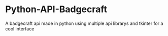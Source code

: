 # Python-API-Badgecraft
 A badgecraft api made in python using multiple api librarys and tkinter for a cool interface

